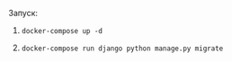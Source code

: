 Запуск:
1. ```
   docker-compose up -d
   ```
2. ```
   docker-compose run django python manage.py migrate
   ```
